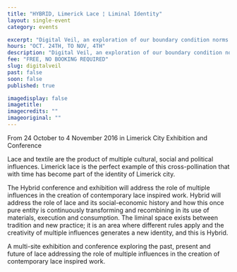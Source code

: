```yaml
---
title: "HYBRID, Limerick Lace ¦ Liminal Identity"
layout: single-event
category: events

excerpt: "Digital Veil, an exploration of our boundary condition norms from your Grannies\' Lace Curtains to the Digital Veil"
hours: "OCT. 24TH, TO NOV, 4TH"
description: "Digital Veil, an exploration of our boundary condition norms from your Grannies\' Lace Curtains to the Digital Veil"
fee: "FREE, NO BOOKING REQUIRED"
slug: digitalveil
past: false
soon: false
published: true

imagedisplay: false
imagetitle:
imagecredits: ""
imageoriginal: ""
---
```



From 24 October to 4 November 2016 in Limerick City
 Exhibition and Conference

Lace and textile are the product of multiple cultural, social and political influences. Limerick lace is the perfect example of this cross-pollination that with time has become part of the identity of Limerick city.

The Hybrid conference and exhibition will address the role of multiple influences in the creation of contemporary lace inspired work. Hybrid will address the role of lace and its social-economic history and how this once pure entity is continuously transforming and recombining in its use of materials, execution and consumption. The liminal space exists between tradition and new practice; it is an area where different rules apply and the creativity of multiple influences generates a new identity, and this is Hybrid.​
 
A multi-site exhibition and conference exploring the past, present and future of lace addressing the role of multiple influences in the creation of contemporary lace inspired work.